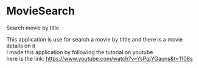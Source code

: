 # MovieSearch
Search movie by title

This application is use for search a movie by tittle and there is a movie details on it
<br>
I made this application by following the tutorial on youtube
<br>
here is the link:
https://www.youtube.com/watch?v=YsPqjYGauns&t=1108s
